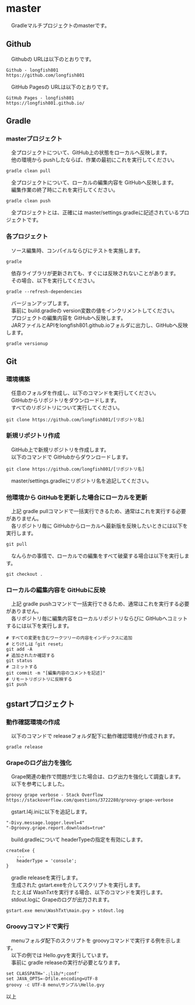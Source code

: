 ﻿# master

　Gradleマルチプロジェクトのmasterです。

## Github

　Githubの URLは以下のとおりです。

~~~
Github - longfish801
https://github.com/longfish801
~~~

　GitHub Pagesの URLは以下のとおりです。

~~~
GitHub Pages - longfish801
https://longfish801.github.io/
~~~

## Gradle
### masterプロジェクト

　全プロジェクトについて、GitHub上の状態をローカルへ反映します。  
　他の環境から pushしたならば、作業の最初にこれを実行してください。

~~~
gradle clean pull
~~~

　全プロジェクトについて、ローカルの編集内容を GitHubへ反映します。  
　編集作業の終了時にこれを実行してください。

~~~
gradle clean push
~~~

　全プロジェクトとは、正確には master/settings.gradleに記述されているプロジェクトです。

### 各プロジェクト

　ソース編集時、コンパイルならびにテストを実施します。

~~~
gradle
~~~

　依存ライブラリが更新されても、すぐには反映されないことがあります。  
　その場合、以下を実行してください。

~~~
gradle --refresh-dependencies
~~~

　バージョンアップします。  
　事前に build.gradleの version変数の値をインクリメントしてください。  
　プロジェクトの編集内容を GitHubへ反映します。  
　JARファイルとAPIをlongfish801.github.ioフォルダに出力し、GitHubへ反映します。

~~~
gradle versionup
~~~

## Git
### 環境構築

　任意のフォルダを作成し、以下のコマンドを実行してください。  
　GitHubからリポジトリをダウンロードします。  
　すべてのリポジトリについて実行してください。

~~~
git clone https://github.com/longfish801/[リポジトリ名]
~~~

### 新規リポジトリ作成

　GitHub上で新規リポジトリを作成します。  
　以下のコマンドで GitHubからダウンロードします。

~~~
git clone https://github.com/longfish801/[リポジトリ名]
~~~

　master/settings.gradleにリポジトリ名を追記してください。

### 他環境から GitHubを更新した場合にローカルを更新

　上記 gradle pullコマンドで一括実行できるため、通常はこれを実行する必要がありません。  
　各リポジトリ毎に GitHubからローカルへ最新版を反映したいときには以下を実行します。

~~~
git pull
~~~

　なんらかの事情で、ローカルでの編集をすべて破棄する場合は以下を実行します。  

~~~
git checkout .
~~~

### ローカルの編集内容を GitHubに反映

　上記 gradle pushコマンドで一括実行できるため、通常はこれを実行する必要がありません。  
　各リポジトリ毎に編集内容をローカルリポジトリならびに GitHubへコミットするには以下を実行します。

~~~
# すべての変更を含むワークツリーの内容をインデックスに追加
# とりけしは「git reset」
git add -A
# 追加されたか確認する
git status
# コミットする
git commit -m "[編集内容のコメントを記述]"
# リモートリポジトリに反映する
git push
~~~

## gstartプロジェクト
### 動作確認環境の作成

　以下のコマンドで releaseフォルダ配下に動作確認環境が作成されます。

~~~
gradle release
~~~

### Grapeのログ出力を強化

　Grape関連の動作で問題が生じた場合は、ログ出力を強化して調査します。  
　以下を参考にしました。

~~~
groovy grape verbose - Stack Overflow
https://stackoverflow.com/questions/3722280/groovy-grape-verbose
~~~

　gstart.l4j.iniに以下を追記します。

~~~
"-Divy.message.logger.level=4"
"-Dgroovy.grape.report.downloads=true"
~~~

　build.gradleについて headerTypeの指定を有効にします。

~~~
createExe {
	...
	headerType = 'console';
}
~~~

　gradle releaseを実行します。  
　生成された gstart.exeを介してスクリプトを実行します。  
　たとえば WashTxtを実行する場合、以下のコマンドを実行します。  
　stdout.logに Grapeのログが出力されます。

~~~
gstart.exe menu\WashTxt\main.gvy > stdout.log
~~~

### Groovyコマンドで実行

　menuフォルダ配下のスクリプトを groovyコマンドで実行する例を示します。  
　以下の例では Hello.gvyを実行しています。  
　事前に gradle releaseの実行が必要となります。

~~~
set CLASSPATH='.;lib/*;conf'
set JAVA_OPTS=-Dfile.encoding=UTF-8
groovy -c UTF-8 menu\サンプル\Hello.gvy
~~~

以上
